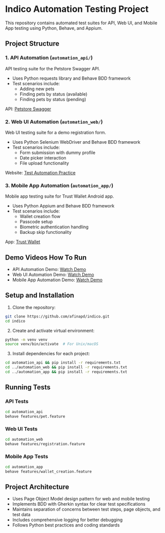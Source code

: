 # Indico Automation Testing Project

This repository contains automated test suites for API, Web UI, and Mobile App testing using Python, Behave, and Appium.

## Project Structure

### 1. API Automation (`automation_api/`)
API testing suite for the Petstore Swagger API.
- Uses Python requests library and Behave BDD framework
- Test scenarios include:
  - Adding new pets
  - Finding pets by status (available)
  - Finding pets by status (pending)

API: [Petstore Swagger](https://petstore.swagger.io/#/)

### 2. Web UI Automation (`automation_web/`)
Web UI testing suite for a demo registration form.
- Uses Python Selenium WebDriver and Behave BDD framework
- Test scenarios include:
  - Form submission with dummy profile
  - Date picker interaction
  - File upload functionality

Website: [Test Automation Practice](https://testautomationpractice.blogspot.com/)

### 3. Mobile App Automation (`automation_app/`)
Mobile app testing suite for Trust Wallet Android app.
- Uses Python Appium and Behave BDD framework
- Test scenarios include:
  - Wallet creation flow
  - Passcode setup
  - Biometric authentication handling
  - Backup skip functionality

App: [Trust Wallet](https://trustwallet.com/id)

## Demo Videos How To Run

- API Automation Demo: [Watch Demo](https://drive.google.com/file/d/132qDKOxTpc99i5Hy10qYM1-miRAMTsIL/view?usp=sharing)
- Web UI Automation Demo: [Watch Demo](https://youtu.be/dummy-web)
- Mobile App Automation Demo: [Watch Demo](https://drive.google.com/file/d/1TYLuU86znELHCo0SGeasOlivs2lkIMrq/view?usp=sharing)

## Setup and Installation

1. Clone the repository:
```bash
git clone https://github.com/afinapd/indico.git
cd indico
```

2. Create and activate virtual environment:
```bash
python -m venv venv
source venv/bin/activate  # For Unix/macOS
```

3. Install dependencies for each project:
```bash
cd automation_api && pip install -r requirements.txt
cd ../automation_web && pip install -r requirements.txt
cd ../automation_app && pip install -r requirements.txt
```

## Running Tests

### API Tests
```bash
cd automation_api
behave features/pet.feature
```

### Web UI Tests
```bash
cd automation_web
behave features/registration.feature
```

### Mobile App Tests
```bash
cd automation_app
behave features/wallet_creation.feature
```

## Project Architecture

- Uses Page Object Model design pattern for web and mobile testing
- Implements BDD with Gherkin syntax for clear test specifications
- Maintains separation of concerns between test steps, page objects, and test data
- Includes comprehensive logging for better debugging
- Follows Python best practices and coding standards
